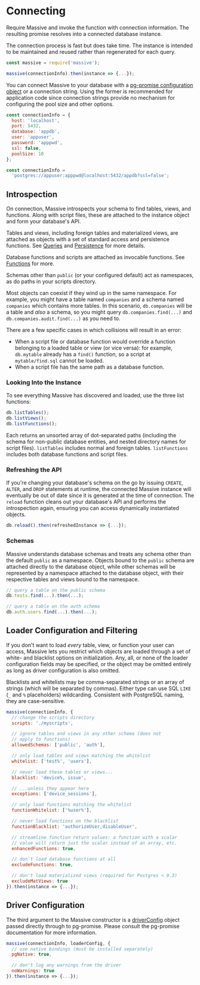 # Connecting

Require Massive and invoke the function with connection information. The resulting promise resolves into a connected database instance.

The connection process is fast but does take time. The instance is intended to be maintained and reused rather than regenerated for each query.

```javascript
const massive = require('massive');

massive(connectionInfo).then(instance => {...});
```

You can connect Massive to your database with a [pg-promise configuration object](https://github.com/vitaly-t/pg-promise/wiki/Connection-Syntax#configuration-object) or a connection string. Using the former is recommended for application code since connection strings provide no mechanism for configuring the pool size and other options.

```javascript
const connectionInfo = {
  host: 'localhost',
  port: 5432,
  database: 'appdb',
  user: 'appuser',
  password: 'apppwd',
  ssl: false,
  poolSize: 10
};
```

```javascript
const connectionInfo =
  'postgres://appuser:apppwd@localhost:5432/appdb?ssl=false';
```

## Introspection

On connection, Massive introspects your schema to find tables, views, and functions. Along with script files, these are attached to the instance object and form your database's API.

Tables and views, including foreign tables and materialized views, are attached as objects with a set of standard access and persistence functions. See [Queries](queries) and [Persistence](persistence) for more details.

Database functions and scripts are attached as invocable functions. See [Functions](functions) for more.

Schemas other than `public` (or your configured default) act as namespaces, as do paths in your scripts directory.

Most objects can coexist if they wind up in the same namespace. For example, you might have a table named `companies` and a schema named `companies` which contains more tables. In this scenario, `db.companies` will be a table and _also_ a schema, so you might query `db.companies.find(...)` and `db.companies.audit.find(...)` as you need to.

There are a few specific cases in which collisions will result in an error:

* When a script file or database function would override a function belonging to a loaded table or view (or vice versa): for example, `db.mytable` already has a `find()` function, so a script at `mytable/find.sql` cannot be loaded.
* When a script file has the same path as a database function.

### Looking Into the Instance

To see everything Massive has discovered and loaded, use the three list functions:

```javascript
db.listTables();
db.listViews();
db.listFunctions();
```

Each returns an unsorted array of dot-separated paths (including the schema for non-public database entities, and nested directory names for script files). `listTables` includes normal and foreign tables. `listFunctions` includes both database functions and script files.

### Refreshing the API

If you're changing your database's schema on the go by issuing `CREATE`, `ALTER`, and `DROP` statements at runtime, the connected Massive instance will eventually be out of date since it is generated at the time of connection. The `reload` function cleans out your database's API and performs the introspection again, ensuring you can access dynamically instantiated objects.

```javascript
db.reload().then(refreshedInstance => {...});
```

### Schemas

Massive understands database schemas and treats any schema other than the default `public` as a namespace. Objects bound to the `public` schema are attached directly to the database object, while other schemas will be represented by a namespace attached to the database object, with their respective tables and views bound to the namespace.

```javascript
// query a table on the public schema
db.tests.find(...).then(...);

// query a table on the auth schema
db.auth.users.find(...).then(...);
```

## Loader Configuration and Filtering

If you don't want to load _every_ table, view, or function your user can access, Massive lets you restrict which objects are loaded through a set of white- and blacklist options on initialization. Any, all, or none of the loader configuration fields may be specified, or the object may be omitted entirely as long as driver configuration is also omitted.

Blacklists and whitelists may be comma-separated strings or an array of strings (which will be separated by commas). Either type can use SQL `LIKE` (`_` and `%` placeholders) wildcarding. Consistent with PostgreSQL naming, they are case-sensitive.

```javascript
massive(connectionInfo, {
  // change the scripts directory
  scripts: './myscripts',

  // ignore tables and views in any other schema (does not
  // apply to functions)
  allowedSchemas: ['public', 'auth'],   

  // only load tables and views matching the whitelist
  whitelist: ['test%', 'users'],

  // never load these tables or views...
  blacklist: 'device%, issue',

  // ...unless they appear here
  exceptions: ['device_sessions'],

  // only load functions matching the whitelist
  functionWhitelist: ['%user%'],

  // never load functions on the blacklist
  functionBlacklist: 'authorizeUser,disableUser',

  // streamline function return values: a function with a scalar
  // value will return just the scalar instead of an array, etc.
  enhancedFunctions: true,

  // don't load database functions at all
  excludeFunctions: true,

  // don't load materialized views (required for Postgres < 9.3)
  excludeMatViews: true
}).then(instance => {...});
```

## Driver Configuration

The third argument to the Massive constructor is a [driverConfig](https://vitaly-t.github.io/pg-promise/module-pg-promise.html) object passed directly through to pg-promise. Please consult the pg-promise documentation for more information.

```javascript
massive(connectionInfo, loaderConfig, {
  // use native bindings (must be installed separately)
  pgNative: true,

  // don't log any warnings from the driver
  noWarnings: true
}).then(instance => {...});
```
